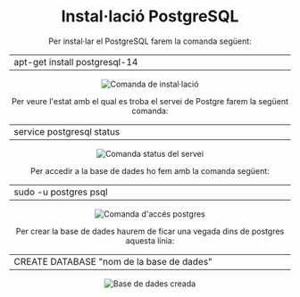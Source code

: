 <h1 align="center">Instal·lació PostgreSQL</h1>

<p align="center">Per instal·lar el PostgreSQL farem la comanda següent:<p>
<table align="center";text-align: "center";>
  <tr >
    <td style="width: 33%";>apt-get install postgresql-14</td>
  </tr>
</table>
<p align="center">
  <img src="https://user-images.githubusercontent.com/91152783/189316972-4e572623-945b-423b-b3e2-ddbfd382fd6d.png" title="Comanda de instal·lació">
</p>

<p align="center"> Per veure l'estat amb el qual es troba el servei de Postgre farem la següent comanda: </p>
<table align="center";text-align: "center";>
  <tr >
    <td style="width: 33%";>service postgresql status</td>
  </tr>
</table>
<p align="center">
  <img src="https://user-images.githubusercontent.com/91152783/189327782-8f79b5c3-3722-47dc-bb95-26bdb1761b1a.png" title="Comanda status del servei">
</p>

<p align="center"> Per accedir a la base de dades ho fem amb la comanda següent:</p>
<table align="center";text-align: "center";>
  <tr >
    <td style="width: 33%";>sudo -u postgres psql</td>
  </tr>
</table>
<p align="center">
  <img src="https://user-images.githubusercontent.com/91152783/189477247-c6c4f895-7c0b-4f65-967e-adac4788d718.png" title="Comanda d'accés postgres">
</p>

<p align="center">Per crear la base de dades haurem de ficar una vegada dins de postgres aquesta línia:</p>
<table align="center";text-align: "center";>
  <tr >
    <td style="width: 33%";>CREATE DATABASE "nom de la base de dades"</td>
  </tr>
</table>
<p align="center">
  <img src="https://user-images.githubusercontent.com/91152783/189477981-a2d376ad-4a66-4bcb-bdaa-25faca574dce.png" title="Base de dades creada">
</p>
